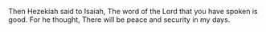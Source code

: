 Then Hezekiah said to Isaiah, The word of the Lord that you have spoken is good. For he thought, There will be peace and security in my days.
